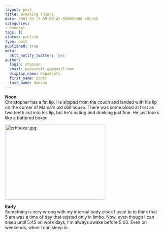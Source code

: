 ```yaml
---
layout: post
title: Breaking Things
date: 2001-03-17 05:03:42.000000000 +01:00
categories:
- General
tags: []
status: publish
type: post
published: true
meta:
  aktt_notify_twitter: 'yes'
author:
  login: shanson
  email: papascott-wp@gmail.com
  display_name: PapaScott
  first_name: Scott
  last_name: Hanson
---
```

<p><b>Noon</b><br />
Christopher has a fat lip. He slipped from the couch and landed with his lip on the corner of Mama's old doll house. There was some blood at first as two teeth cut into his lip, but he's eating and drinking just fine. He just looks like a battered boxer.</p>
<p><img src="https://res.cloudinary.com/papascott/image/upload/wordpress/wp-content/uploads/2001/03/crhboxer.jpg" height="244" width="325" border="0" alt="crhboxer.jpg: " /></p>
<p><b>Early</b><br />
Something is very wrong with my internal body clock I used to to think that 5 am was a time of day that existed only in limbo. Now, even though I can sleep until 5:45 on work days, I'm always awake before 5:00. Even on weekends, when I can sleep in.</p>
